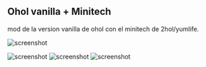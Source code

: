 ## Ohol vanilla + Minitech
mod de la version vanilla de ohol con el minitech de 2hol/yumlife. 

![screenshot](https://i.ibb.co/tchG0gS/screen00003.png)


![screenshot](https://i.ibb.co/X2wyHRr/screen00008.png)
![screenshot](https://i.ibb.co/GPbfKH4/screen00012.png)
![screenshot](https://i.ibb.co/ckWV34W/screen00051.png)
